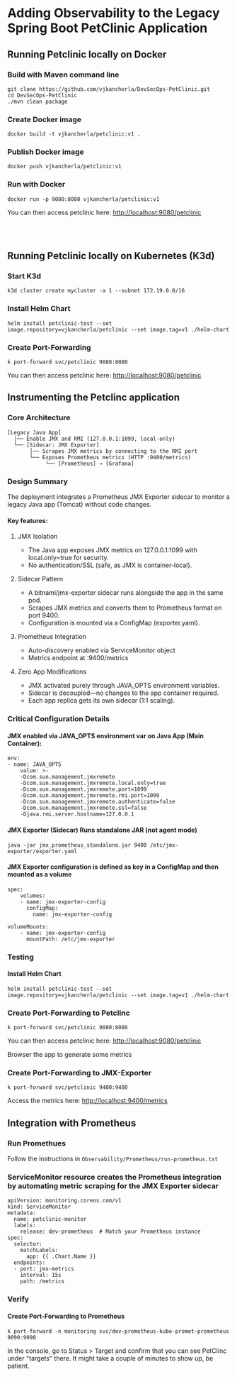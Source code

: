 # Adding Observability to the Legacy Spring Boot PetClinic Application


## Running Petclinic locally on Docker

### Build with Maven command line
```
git clone https://github.com/vjkancherla/DevSecOps-PetClinic.git
cd DevSecOps-PetClinic
./mvn clean package
```

### Create Docker image
```
docker build -t vjkancherla/petclinic:v1 .
```

### Publish Docker image
```
docker push vjkancherla/petclinic:v1
```

### Run with Docker
```
docker run -p 9080:8080 vjkancherla/petclinic:v1
```

You can then access petclinic here: [http://localhost:9080/petclinic](http://localhost:9080/petclinic)

<br>
<br>

## Running Petclinic locally on Kubernetes (K3d)

### Start K3d
```
k3d cluster create mycluster -a 1 --subnet 172.19.0.0/16
```

### Install Helm Chart
```
helm install petclinic-test --set image.repository=vjkancherla/petclinic --set image.tag=v1 ./helm-chart
```

### Create Port-Forwarding
```
k port-forward svc/petclinic 9080:8080
```

You can then access petclinic here: [http://localhost:9080/petclinic](http://localhost:9080/petclinic)


## Instrumenting the Petclinc application

### Core Architecture
```
[Legacy Java App] 
  │── Enable JMX and RMI (127.0.0.1:1099, local-only)
  └── [Sidecar: JMX Exporter]
       │── Scrapes JMX metrics by connecting to the RMI port
       └── Exposes Prometheus metrics (HTTP :9400/metrics)
            └── [Prometheus] → [Grafana]
``` 

### Design Summary
The deployment integrates a Prometheus JMX Exporter sidecar to monitor a legacy Java app (Tomcat) without code changes. 

#### Key features:

1. JMX Isolation
    - The Java app exposes JMX metrics on 127.0.0.1:1099 with local.only=true for security.
    - No authentication/SSL (safe, as JMX is container-local).

2. Sidecar Pattern
    - A bitnami/jmx-exporter sidecar runs alongside the app in the same pod.
    - Scrapes JMX metrics and converts them to Prometheus format on port 9400.
    - Configuration is mounted via a ConfigMap (exporter.yaml).

3. Prometheus Integration
    -  Auto-discovery enabled via ServiceMonitor object
    - Metrics endpoint at :9400/metrics 

4. Zero App Modifications
    - JMX activated purely through JAVA_OPTS environment variables.
    - Sidecar is decoupled—no changes to the app container required.
    - Each app replica gets its own sidecar (1:1 scaling).

### Critical Configuration Details

#### JMX enabled via JAVA_OPTS environment var on Java App (Main Container):
```
env:
- name: JAVA_OPTS
    value: >-
    -Dcom.sun.management.jmxremote
    -Dcom.sun.management.jmxremote.local.only=true
    -Dcom.sun.management.jmxremote.port=1099
    -Dcom.sun.management.jmxremote.rmi.port=1099
    -Dcom.sun.management.jmxremote.authenticate=false
    -Dcom.sun.management.jmxremote.ssl=false
    -Djava.rmi.server.hostname=127.0.0.1
```

#### JMX Exporter (Sidecar) Runs standalone JAR (not agent mode)
```
java -jar jmx_prometheus_standalone.jar 9400 /etc/jmx-exporter/exporter.yaml
```

#### JMX Exporter configuration is defined as key in a ConfigMap and then mounted as a volume
```
spec:
    volumes:
    - name: jmx-exporter-config
      configMap:
        name: jmx-exporter-config
```

```
volumeMounts:
    - name: jmx-exporter-config
      mountPath: /etc/jmx-exporter
```

### Testing

#### Install Helm Chart
```
helm install petclinic-test --set image.repository=vjkancherla/petclinic --set image.tag=v1 ./helm-chart
```

### Create Port-Forwarding to Petclinc 
```
k port-forward svc/petclinic 9080:8080
```

You can then access petclinic here: [http://localhost:9080/petclinic](http://localhost:9080/petclinic)

Browser the app to generate some metrics

### Create Port-Forwarding to JMX-Exporter
```
k port-forward svc/petclinic 9400:9400
``` 

Access the metrics here: [http://localhost:9400/metrics]([http://localhost:9400/metrics)


## Integration with Prometheus

### Run Promethues
Follow the instructions in `Observability/Prometheus/run-prometheus.txt`

### ServiceMonitor resource creates the Prometheus integration by automating metric scraping for the JMX Exporter sidecar
```
apiVersion: monitoring.coreos.com/v1
kind: ServiceMonitor
metadata:
  name: petclinic-monitor
  labels:
    release: dev-prometheus  # Match your Prometheus instance
spec:
  selector:
    matchLabels:
      app: {{ .Chart.Name }}
  endpoints:
  - port: jmx-metrics
    interval: 15s
    path: /metrics
```

### Verify 

#### Create Port-Forwarding to Prometheus
```
k port-forward -n monitoring svc/dev-prometheus-kube-promet-prometheus 9090:9090
```

In the console, go to Status > Target and confirm that you can see PetClinc under "targets" there. It might take a couple of minutes to show up, be patient.
